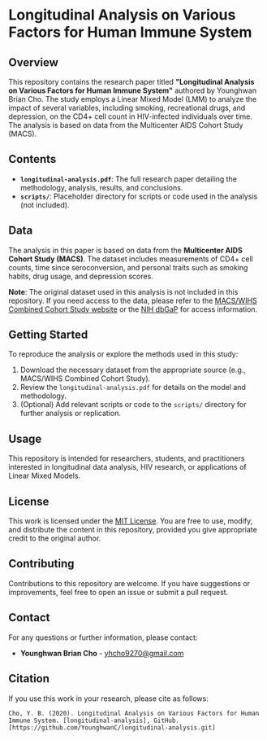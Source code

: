 # Longitudinal Analysis on Various Factors for Human Immune System

## Overview
This repository contains the research paper titled **"Longitudinal Analysis on Various Factors for Human Immune System"** authored by Younghwan Brian Cho. The study employs a Linear Mixed Model (LMM) to analyze the impact of several variables, including smoking, recreational drugs, and depression, on the CD4+ cell count in HIV-infected individuals over time. The analysis is based on data from the Multicenter AIDS Cohort Study (MACS).

## Contents
- **`longitudinal-analysis.pdf`**: The full research paper detailing the methodology, analysis, results, and conclusions.
- **`scripts/`**: Placeholder directory for scripts or code used in the analysis (not included).

## Data
The analysis in this paper is based on data from the **Multicenter AIDS Cohort Study (MACS)**. The dataset includes measurements of CD4+ cell counts, time since seroconversion, and personal traits such as smoking habits, drug usage, and depression scores.

**Note**: The original dataset used in this analysis is not included in this repository. If you need access to the data, please refer to the [MACS/WIHS Combined Cohort Study website](https://statepi.jhsph.edu/mwccs/) or the [NIH dbGaP](https://www.ncbi.nlm.nih.gov/gap/) for access information.

## Getting Started
To reproduce the analysis or explore the methods used in this study:
1. Download the necessary dataset from the appropriate source (e.g., MACS/WIHS Combined Cohort Study).
2. Review the `longitudinal-analysis.pdf` for details on the model and methodology.
3. (Optional) Add relevant scripts or code to the `scripts/` directory for further analysis or replication.

## Usage
This repository is intended for researchers, students, and practitioners interested in longitudinal data analysis, HIV research, or applications of Linear Mixed Models.

## License
This work is licensed under the [MIT License](LICENSE). You are free to use, modify, and distribute the content in this repository, provided you give appropriate credit to the original author.

## Contributing
Contributions to this repository are welcome. If you have suggestions or improvements, feel free to open an issue or submit a pull request.

## Contact
For any questions or further information, please contact:
- **Younghwan Brian Cho** - [yhcho9270@gmail.com](mailto:yhcho9270@gmail.com)

## Citation
If you use this work in your research, please cite as follows:
```plaintext
Cho, Y. B. (2020). Longitudinal Analysis on Various Factors for Human Immune System. [longitudinal-analysis], GitHub. [https://github.com/YounghwanC/longitudinal-analysis.git]
